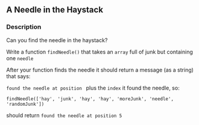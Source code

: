 ## A Needle in the Haystack

### Description

Can you find the needle in the haystack?

Write a function `findNeedle()` that takes an `array` full of junk but containing one `needle`

After your function finds the needle it should return a message (as a string) that says:

`found the needle at position ` plus the `index` it found the needle, so:
```
findNeedle(['hay', 'junk', 'hay', 'hay', 'moreJunk', 'needle', 'randomJunk'])
```
should return `found the needle at position 5`